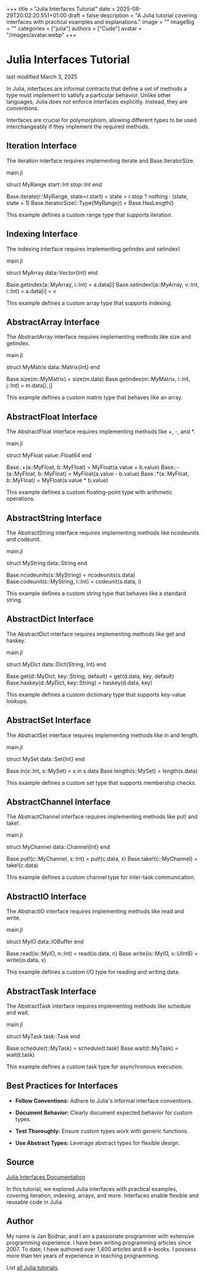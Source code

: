 +++
title = "Julia Interfaces Tutorial"
date = 2025-08-29T20:02:20.551+01:00
draft = false
description = "A Julia tutorial covering interfaces with practical examples and explanations."
image = ""
imageBig = ""
categories = ["julia"]
authors = ["Cude"]
avatar = "/images/avatar.webp"
+++

# Julia Interfaces Tutorial

last modified March 3, 2025

In Julia, interfaces are informal contracts that define a set of methods a type
must implement to satisfy a particular behavior. Unlike other languages, Julia
does not enforce interfaces explicitly. Instead, they are conventions.

Interfaces are crucial for polymorphism, allowing different types to be used
interchangeably if they implement the required methods.

## Iteration Interface

The iteration interface requires implementing iterate and
Base.IteratorSize.

main.jl
  

struct MyRange
    start::Int
    stop::Int
end

Base.iterate(r::MyRange, state=r.start) = state &gt; r.stop ? nothing : (state, state + 1)
Base.IteratorSize(::Type{MyRange}) = Base.HasLength()

This example defines a custom range type that supports iteration.

## Indexing Interface

The indexing interface requires implementing getindex and
setindex!.

main.jl
  

struct MyArray
    data::Vector{Int}
end

Base.getindex(a::MyArray, i::Int) = a.data[i]
Base.setindex!(a::MyArray, v::Int, i::Int) = a.data[i] = v

This example defines a custom array type that supports indexing.

## AbstractArray Interface

The AbstractArray interface requires implementing methods like
size and getindex.

main.jl
  

struct MyMatrix
    data::Matrix{Int}
end

Base.size(m::MyMatrix) = size(m.data)
Base.getindex(m::MyMatrix, i::Int, j::Int) = m.data[i, j]

This example defines a custom matrix type that behaves like an array.

## AbstractFloat Interface

The AbstractFloat interface requires implementing methods like
+, -, and *.

main.jl
  

struct MyFloat
    value::Float64
end

Base.:+(a::MyFloat, b::MyFloat) = MyFloat(a.value + b.value)
Base.:-(a::MyFloat, b::MyFloat) = MyFloat(a.value - b.value)
Base.:*(a::MyFloat, b::MyFloat) = MyFloat(a.value * b.value)

This example defines a custom floating-point type with arithmetic operations.

## AbstractString Interface

The AbstractString interface requires implementing methods like
ncodeunits and codeunit.

main.jl
  

struct MyString
    data::String
end

Base.ncodeunits(s::MyString) = ncodeunits(s.data)
Base.codeunit(s::MyString, i::Int) = codeunit(s.data, i)

This example defines a custom string type that behaves like a standard string.

## AbstractDict Interface

The AbstractDict interface requires implementing methods like
get and haskey.

main.jl
  

struct MyDict
    data::Dict{String, Int}
end

Base.get(d::MyDict, key::String, default) = get(d.data, key, default)
Base.haskey(d::MyDict, key::String) = haskey(d.data, key)

This example defines a custom dictionary type that supports key-value lookups.

## AbstractSet Interface

The AbstractSet interface requires implementing methods like
in and length.

main.jl
  

struct MySet
    data::Set{Int}
end

Base.in(x::Int, s::MySet) = x in s.data
Base.length(s::MySet) = length(s.data)

This example defines a custom set type that supports membership checks.

## AbstractChannel Interface

The AbstractChannel interface requires implementing methods like
put! and take!.

main.jl
  

struct MyChannel
    data::Channel{Int}
end

Base.put!(c::MyChannel, x::Int) = put!(c.data, x)
Base.take!(c::MyChannel) = take!(c.data)

This example defines a custom channel type for inter-task communication.

## AbstractIO Interface

The AbstractIO interface requires implementing methods like
read and write.

main.jl
  

struct MyIO
    data::IOBuffer
end

Base.read(io::MyIO, n::Int) = read(io.data, n)
Base.write(io::MyIO, x::UInt8) = write(io.data, x)

This example defines a custom I/O type for reading and writing data.

##  AbstractTask Interface

The AbstractTask interface requires implementing methods like
schedule and wait.

main.jl
  

struct MyTask
    task::Task
end

Base.schedule(t::MyTask) = schedule(t.task)
Base.wait(t::MyTask) = wait(t.task)

This example defines a custom task type for asynchronous execution.

## Best Practices for Interfaces

- **Follow Conventions:** Adhere to Julia's informal interface conventions.

- **Document Behavior:** Clearly document expected behavior for custom types.

- **Test Thoroughly:** Ensure custom types work with generic functions.

- **Use Abstract Types:** Leverage abstract types for flexible design.

## Source

[Julia Interfaces Documentation](https://docs.julialang.org/en/v1/manual/interfaces/)

In this tutorial, we explored Julia interfaces with practical examples, covering
iteration, indexing, arrays, and more. Interfaces enable flexible and reusable
code in Julia.

## Author

My name is Jan Bodnar, and I am a passionate programmer with extensive
programming experience. I have been writing programming articles since 2007.
To date, I have authored over 1,400 articles and 8 e-books. I possess more
than ten years of experience in teaching programming.

List [all Julia tutorials](/all/#julia).